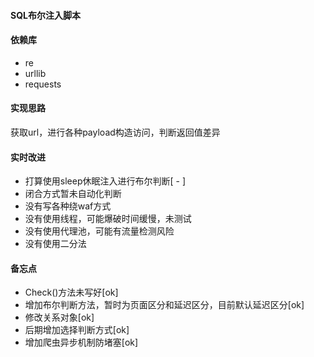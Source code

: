 #### SQL布尔注入脚本

#### 依赖库
- re
- urllib
- requests

#### 实现思路
获取url，进行各种payload构造访问，判断返回值差异

#### 实时改进
- 打算使用sleep休眠注入进行布尔判断[ - ]
- 闭合方式暂未自动化判断
- 没有写各种绕waf方式
- 没有使用线程，可能爆破时间缓慢，未测试
- 没有使用代理池，可能有流量检测风险
- 没有使用二分法

#### 备忘点
- Check()方法未写好[ok]
- 增加布尔判断方法，暂时为页面区分和延迟区分，目前默认延迟区分[ok]
- 修改关系对象[ok]
- 后期增加选择判断方式[ok]
- 增加爬虫异步机制防堵塞[ok]